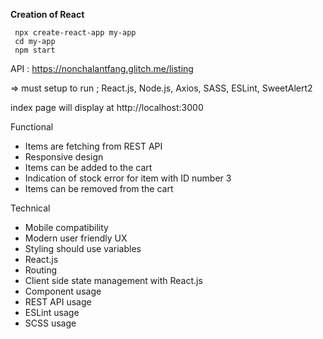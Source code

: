 **Creation of React** 
```
 npx create-react-app my-app
 cd my-app
 npm start
 ```
API : https://nonchalantfang.glitch.me/listing
 
=> must setup to run ; React.js, Node.js, Axios, SASS, ESLint, SweetAlert2 

index page will display at http://localhost:3000 

  Functional
- Items are fetching from REST API
- Responsive design
- Items can be added to the cart
- Indication of stock error for item with ID number 3 
- Items can be removed from the cart
  
  
  
Technical
- Mobile compatibility 
- Modern user friendly UX
- Styling should use variables
- React.js
- Routing
- Client side state management with React.js
- Component usage
- REST API usage
- ESLint usage
- SCSS usage

